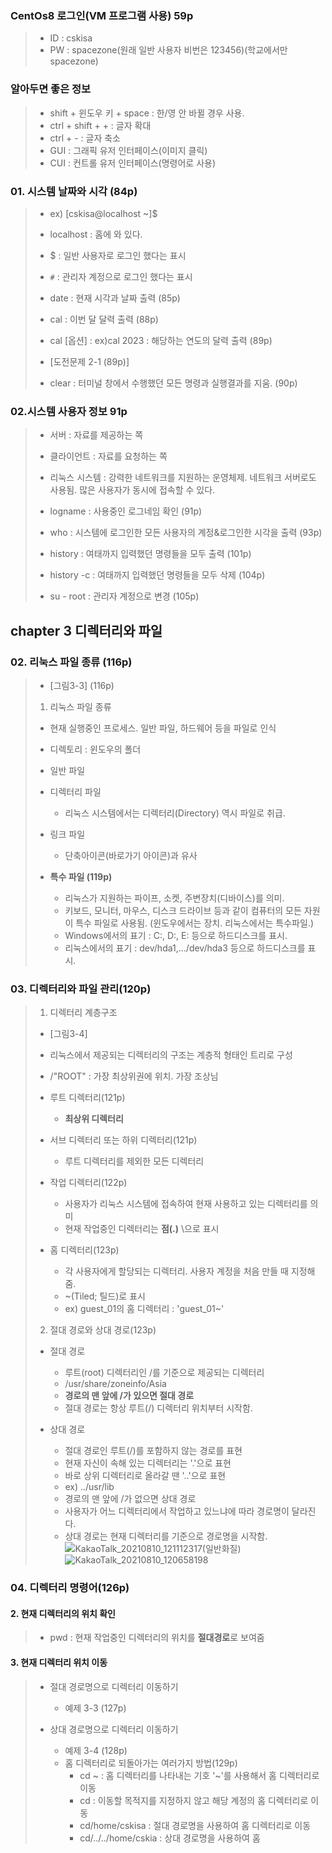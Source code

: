 ### CentOs8 로그인(VM 프로그램 사용) 59p
>* ID : cskisa
>* PW : spacezone(원래 일반 사용자 비번은 123456)(학교에서만 spacezone)
>
### 알아두면 좋은 정보
>* shift + 윈도우 키 + space : 한/영 안 바뀔 경우 사용.
>* ctrl + shift + + : 글자 확대
>* ctrl + - : 글자 축소
>* GUI : 그래픽 유저 인터페이스(이미지 클릭)
>* CUI : 컨트롤 유저 인터페이스(명령어로 사용)

### 01. 시스템 날짜와 시각 (84p)
>* ex) [cskisa@localhost ~]$
>* localhost : 홈에 와 있다.
>* $ : 일반 사용자로 로그인 했다는 표시
>* `#` : 관리자 계정으로 로그인 했다는 표시
>
>* date : 현재 시각과 날짜 출력 (85p)
>* cal : 이번 달 달력 출력 (88p)
>* cal [옵션] : ex)cal 2023 : 해당하는 연도의 달력 출력 (89p)
>* [도전문제 2-1 (89p)]
>* clear : 터미널 창에서 수행했던 모든 명령과 실행결과를 지움. (90p)

### 02.시스템 사용자 정보 91p
>* 서버 : 자료를 제공하는 쪽
>* 클라이언트 : 자료를 요청하는 쪽
>* 리눅스 시스템 : 강력한 네트워크를 지원하는 운영체제. 네트워크 서버로도 사용됨. 많은 사용자가 동시에 접속할 수 있다.
>
>* logname : 사용중인 로그네임 확인 (91p)
>* who : 시스템에 로그인한 모든 사용자의 계정&로그인한 시각을 출력 (93p)
>* history : 여태까지 입력했던 명령들을 모두 출력 (101p)
>* history -c : 여태까지 입력했던 명령들을 모두 삭제 (104p)
>* su - root : 관리자 계정으로 변경 (105p)

## chapter 3 디렉터리와 파일
### 02. 리눅스 파일 종류 (116p)
>* [그림3-3] (116p)
>1. 리눅스 파일 종류
>   * 현재 실행중인 프로세스. 일반 파일, 하드웨어 등을 파일로 인식
>   * 디렉토리 : 윈도우의 폴더
>   
>* 일반 파일
>
>* 디렉터리 파일
>   * 리눅스 시스템에서는 디렉터리(Directory) 역시 파일로 취급.
>   
>* 링크 파일
>   * 단축아이콘(바로가기 아이콘)과 유사
>   
>* **특수 파일 (119p)**
>   * 리눅스가 지원하는 파이프, 소켓, 주변장치(디바이스)를 의미.
>   * 키보드, 모니터, 마우스, 디스크 드라이브 등과 같이 컴퓨터의 모든 자원이 특수 파일로 사용됨. (윈도우에서는 장치. 리눅스에서는 특수파일.)
>   * Windows에서의 표기 : C:, D:, E: 등으로 하드디스크를 표시.
>   * 리눅스에서의 표기 : dev/hda1,.../dev/hda3 등으로 하드디스크를 표시.

### 03. 디렉터리와 파일 관리(120p)
>1. 디렉터리 계층구조
>   * [그림3-4]
>   * 리눅스에서 제공되는 디렉터리의 구조는 계층적 형태인 트리로 구성
>   * /"ROOT" : 가장 최상위권에 위치. 가장 조상님
>
>* 루트 디렉터리(121p)
>   * **최상위 디렉터리**
>   
>* 서브 디렉터리 또는 하위 디렉터리(121p)
>   * 루트 디렉터리를 제외한 모든 디렉터리
>
>* 작업 디렉터리(122p)
>   * 사용자가 리눅스 시스템에 접속하여 현재 사용하고 있는 디렉터리를 의미
>   * 현재 작업중인 디렉터리는 **점(.)** \으로 표시
>
>* 홈 디렉터리(123p)
>   * 각 사용자에게 할당되는 디렉터리. 사용자 계정을 처음 만들 때 지정해 줌.
>   * ~(Tiled; 틸드)로 표시
>   * ex) guest_01의 홈 디렉터리 : 'guest_01~'
>
>2. 절대 경로와 상대 경로(123p)
>* 절대 경로
>   * 루트(root) 디렉터리인 /를 기준으로 제공되는 디렉터리
>   * /usr/share/zoneinfo/Asia
>   * **경로의 맨 앞에 /가 있으면 절대 경로**
>   * 절대 경로는 항상 루트(/) 디렉터리 위치부터 시작함.
>   
>* 상대 경로
>   * 절대 경로인 루트(/)를 포함하지 않는 경로를 표현
>   * 현재 자신이 속해 있는 디렉터리는 '.'으로 표현
>   * 바로 상위 디렉터리로 올라갈 땐 '..'으로 표현
>   * ex) ../usr/lib
>   * 경로의 맨 앞에 /가 없으면 상대 경로
>   * 사용자가 어느 디렉터리에서 작업하고 있느냐에 따라 경로명이 달라진다.
>   * 상대 경로는 현재 디렉터리를 기준으로 경로명을 시작함.
>   ![KakaoTalk_20210810_121112317(일반화질)](https://user-images.githubusercontent.com/86585181/128802729-e1979b1e-2def-4306-9e33-c79309689fe9.jpg)
>   ![KakaoTalk_20210810_120658198](https://user-images.githubusercontent.com/86585181/128802752-77a3f644-766a-4e99-b8d1-7dc86d514d19.png)



### 04. 디렉터리 명령어(126p)
#### 2. 현재 디렉터리의 위치 확인
>* pwd : 현재 작업중인 디렉터리의 위치를 **절대경로**로 보여줌
>
#### 3. 현재 디렉터리 위치 이동
>* 절대 경로명으로 디렉터리 이동하기
>   * 예제 3-3 (127p)
>
>* 상대 경로명으로 디렉터리 이동하기
>   * 예제 3-4 (128p)
>   * 홈 디렉터리로 되돌아가는 여러가지 방법(129p)
>       * cd ~ : 홈 디렉터리를 나타내는 기호 '~'를 사용해서 홈 디렉터리로 이동
>       * cd : 이동할 목적지를 지정하지 않고 해당 계정의 홈 디렉터리로 이동
>       * cd/home/cskisa : 절대 경로명을 사용하여 홈 디렉터리로 이동
>       * cd/../../home/cskia : 상대 경로명을 사용하여 홈 
